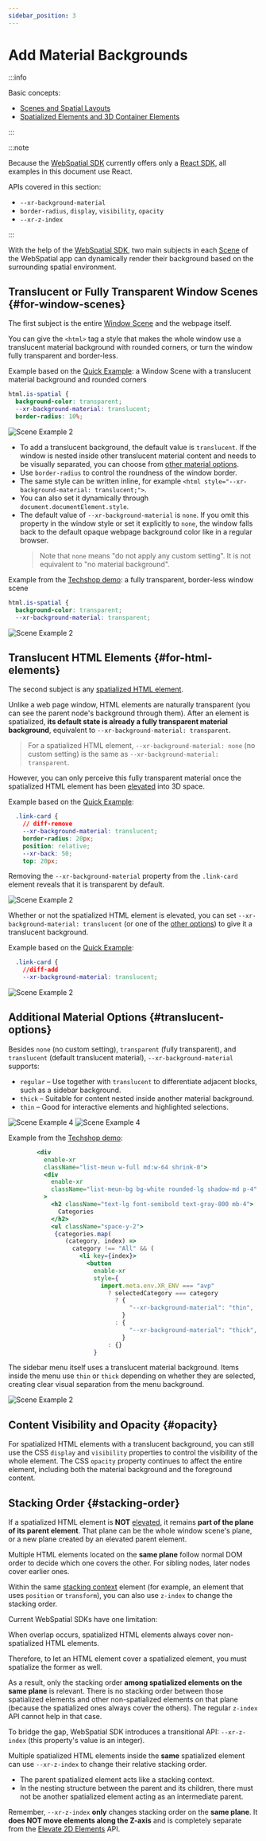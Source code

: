 ```yaml
---
sidebar_position: 3
---
```


# Add Material Backgrounds

:::info

Basic concepts:

- [Scenes and Spatial Layouts](../../core-concepts/scenes-and-spatial-layouts)
- [Spatialized Elements and 3D Container Elements](../../core-concepts/spatialized-elements-and-3d-container-elements)

:::

:::note

Because the [WebSpatial SDK](../../core-concepts/unique-concepts-in-webspatial#webspatial-sdk) currently offers only a [React SDK](../enabling-webspatial-in-web-projects/step-1-install-the-webspatial-sdk#react-sdk), all examples in this document use React.

APIs covered in this section:

- `--xr-background-material`
- `border-radius`, `display`, `visibility`, `opacity`
- `--xr-z-index`

:::

With the help of the [WebSpatial SDK](../../core-concepts/unique-concepts-in-webspatial#webspatial-sdk), two main subjects in each [Scene](../../core-concepts/scenes-and-spatial-layouts) of the WebSpatial app can dynamically render their background based on the surrounding spatial environment.

## Translucent or Fully Transparent Window Scenes {#for-window-scenes}

The first subject is the entire [Window Scene](../../core-concepts/scenes-and-spatial-layouts#window-scene) and the webpage itself.

You can give the `<html>` tag a style that makes the whole window use a translucent material background with rounded corners, or turn the window fully transparent and border-less.

Example based on the [Quick Example](../../quick-example/): a Window Scene with a translucent material background and rounded corners

```css {3}
html.is-spatial {
  background-color: transparent;
  --xr-background-material: translucent;
  border-radius: 10%;
```

<Image src="/assets/guide/2-1.jpg" alt="Scene Example 2" />

- To add a translucent background, the default value is `translucent`. If the window is nested inside other translucent material content and needs to be visually separated, you can choose from [other material options](#translucent-options).
- Use `border-radius` to control the roundness of the window border.
- The same style can be written inline, for example `<html style="--xr-background-material: translucent;">`.
- You can also set it dynamically through `document.documentElement.style`.
- The default value of `--xr-background-material` is `none`. If you omit this property in the window style or set it explicitly to `none`, the window falls back to the default opaque webpage background color like in a regular browser.
  > Note that `none` means "do not apply any custom setting". It is not equivalent to "no material background".

Example from the [Techshop demo](../../introduction/built-on-the-existing-web-ecosystem#example-techshop): a fully transparent, border-less window scene

```css {3}
html.is-spatial {
  background-color: transparent;
  --xr-background-material: transparent;
```

<Image src="/assets/guide/2-2.jpg" alt="Scene Example 2" />

## Translucent HTML Elements {#for-html-elements}

The second subject is any [spatialized HTML element](./spatialize-html-elements).

Unlike a web page window, HTML elements are naturally transparent (you can see the parent node's background through them). After an element is spatialized, **its default state is already a fully transparent material background**, equivalent to `--xr-background-material: transparent`.

> For a spatialized HTML element, `--xr-background-material: none` (no custom setting) is the same as `--xr-background-material: transparent`.

However, you can only perceive this fully transparent material once the spatialized HTML element has been [elevated](./elevate-2d-elements) into 3D space.

Example based on the [Quick Example](../../quick-example/):

```css
  .link-card {
    // diff-remove
    --xr-background-material: translucent;
    border-radius: 20px;
    position: relative;
    --xr-back: 50;
    top: 20px;
```

Removing the `--xr-background-material` property from the `.link-card` element reveals that it is transparent by default.

<Image src="/assets/guide/2-3.jpg" alt="Scene Example 2" />

Whether or not the spatialized HTML element is elevated, you can set `--xr-background-material: translucent` (or one of the [other options](#translucent-options)) to give it a translucent background.

Example based on the [Quick Example](../../quick-example/):

```css
  .link-card {
    //diff-add
    --xr-background-material: translucent;
```

<Image src="/assets/guide/2-4.jpg" alt="Scene Example 2" />

## Additional Material Options {#translucent-options}

Besides `none` (no custom setting), `transparent` (fully transparent), and `translucent` (default translucent material), `--xr-background-material` supports:

- `regular` – Use together with `translucent` to differentiate adjacent blocks, such as a sidebar background.
- `thick` – Suitable for content nested inside another material background.
- `thin` – Good for interactive elements and highlighted selections.

<Image src="/assets/concepts/4-4.png" alt="Scene Example 4" />
<Image src="/assets/concepts/4-3.png" alt="Scene Example 4" />

Example from the [Techshop demo](../../introduction/built-on-the-existing-web-ecosystem#example-techshop):

```jsx showLineNumbers {2,5,17,19-27}
        <div
          enable-xr
          className="list-meun w-full md:w-64 shrink-0">
          <div
            enable-xr
            className="list-meun-bg bg-white rounded-lg shadow-md p-4"
          >
            <h2 className="text-lg font-semibold text-gray-800 mb-4">
              Categories
            </h2>
            <ul className="space-y-2">
             {categories.map(
                (category, index) =>
                  category !== "All" && (
                    <li key={index}>
                      <button
                        enable-xr
                        style={
                          import.meta.env.XR_ENV === "avp"
                            ? selectedCategory === category
                              ? {
                                  "--xr-background-material": "thin",
                                }
                              : {
                                  "--xr-background-material": "thick",
                                }
                            : {}
                        }
```

The sidebar menu itself uses a translucent material background. Items inside the menu use `thin` or `thick` depending on whether they are selected, creating clear visual separation from the menu background.

<Image src="/assets/guide/2-5.jpg" alt="Scene Example 2" />

## Content Visibility and Opacity {#opacity}

For spatialized HTML elements with a translucent background, you can still use the CSS `display` and `visibility` properties to control the visibility of the whole element.
The CSS `opacity` property continues to affect the entire element, including both the material background and the foreground content.

## Stacking Order {#stacking-order}

If a spatialized HTML element is **NOT** [elevated](./elevate-2d-elements), it remains **part of the plane of its parent element**. That plane can be the whole window scene's plane, or a new plane created by an elevated parent element.

Multiple HTML elements located on the **same plane** follow normal DOM order to decide which one covers the other. For sibling nodes, later nodes cover earlier ones.

Within the same [stacking context](https://developer.mozilla.org/en-US/docs/Web/CSS/CSS_positioned_layout/Stacking_context) element (for example, an element that uses `position` or `transform`), you can also use `z-index` to change the stacking order.

Current WebSpatial SDKs have one limitation:

When overlap occurs, spatialized HTML elements always cover non-spatialized HTML elements.

Therefore, to let an HTML element cover a spatialized element, you must spatialize the former as well.

As a result, only the stacking order **among spatialized elements on the same plane** is relevant. There is no stacking order between those spatialized elements and other non-spatialized elements on that plane (because the spatialized ones always cover the others). The regular `z-index` API cannot help in that case.

To bridge the gap, WebSpatial SDK introduces a transitional API: `--xr-z-index` (this property's value is an integer).

Multiple spatialized HTML elements inside the **same** spatialized element can use `--xr-z-index` to change their relative stacking order.

- The parent spatialized element acts like a stacking context.
- In the nesting structure between the parent and its children, there must not be another spatialized element acting as an intermediate parent.

Remember, `--xr-z-index` **only** changes stacking order on the **same plane**. It **does NOT move elements along the Z-axis** and is completely separate from the [Elevate 2D Elements](./elevate-2d-elements) API.
